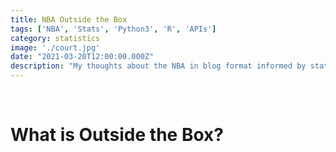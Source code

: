 ```yaml
---
title: NBA Outside the Box
tags: ['NBA', 'Stats', 'Python3', 'R', 'APIs']
category: statistics
image: './court.jpg'
date: "2021-03-20T12:00:00.000Z"
description: "My thoughts about the NBA in blog format informed by stats."
---
```


<br>

# What is Outside the Box?



